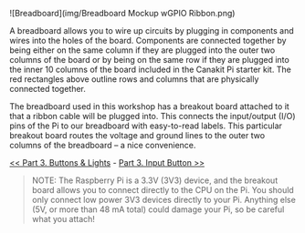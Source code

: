 ![Breadboard](img/Breadboard Mockup wGPIO Ribbon.png)

A breadboard allows you to wire up circuits by plugging in components and wires into the holes of the board. Components are connected together by being either on the same column if they are plugged into the outer two columns of the board or by being on the same row if they are plugged into the inner 10 columns of the board included in the Canakit Pi starter kit. The red rectangles above outline rows and columns that are physically connected together.

The breadboard used in this workshop has a breakout board attached to it that a ribbon cable will be plugged into. This connects the input/output (I/O) pins of the Pi to our breadboard with easy-to-read labels. This particular breakout board routes the voltage and ground lines to the outer two columns of the breadboard – a nice convenience.

[<< Part 3. Buttons & Lights](Part-3.-Buttons-&-Lights) - [Part 3. Input Button >>](Part-3.-Input-Button)

> NOTE: The Raspberry Pi is a 3.3V (3V3) device, and the breakout board allows you to connect directly to the CPU on the Pi. You should only connect low power 3V3 devices directly to your Pi. Anything else (5V, or more than 48 mA total) could damage your Pi, so be careful what you attach!